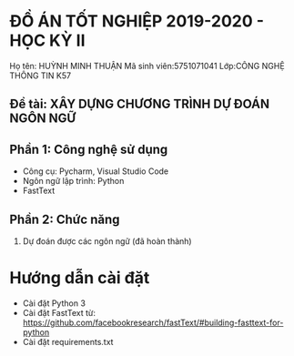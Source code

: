 # ĐỒ ÁN TỐT NGHIỆP 2019-2020 - HỌC KỲ II
Họ tên: HUỲNH MINH THUẬN
Mã sinh viên:5751071041 
Lớp:CÔNG NGHỆ THÔNG TIN K57
## Đề tài: XÂY DỰNG CHƯƠNG TRÌNH DỰ ĐOÁN NGÔN NGỮ
## Phần 1: Công nghệ sử dụng
- Công cụ: Pycharm, Visual Studio Code
- Ngôn ngữ lập trình: Python
- FastText
## Phần 2: Chức năng
1. Dự đoán được các ngôn ngữ (đã hoàn thành)
# Hướng dẫn cài đặt
- Cài đặt Python 3
- Cài đặt FastText từ: https://github.com/facebookresearch/fastText/#building-fasttext-for-python
- Cài đặt requirements.txt
